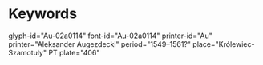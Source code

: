 # Keywords
glyph-id="Au-02a0114"
font-id="Au-02a0114"
printer-id="Au"
printer="Aleksander Augezdecki"
period="1549–1561?"
place="Królewiec-Szamotuły"
PT plate="406"
